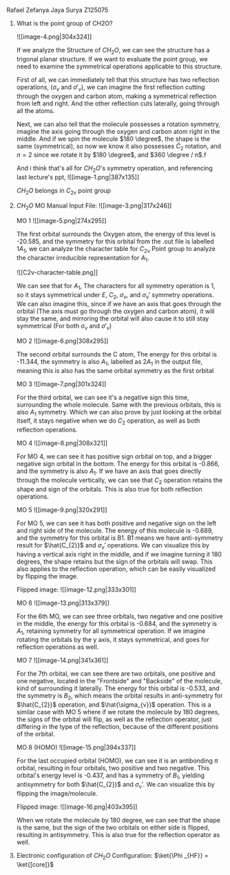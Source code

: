 Rafael Zefanya Jaya Surya
Z125075

1. What is the point group of CH2O?
	
	![[image-4.png|304x324]]
	
	If we analyze the Structure of $CH_{2}O$, we can see the structure has a trigonal planar structure. If we want to evaluate the point group, we need to examine the symmetrical operations applicable to this structure.
	
	First of all, we can immediately tell that this structure has two reflection operations, ($\sigma_{v}$ and $\sigma'_{v}$), we can imagine the first reflection cutting through the oxygen and carbon atom, making a symmetrical reflection from left and right. And the other reflection cuts laterally, going through all the atoms.
	
	Next, we can also tell that the molecule possesses a rotation symmetry, imagine the axis going through the oxygen and carbon atom right in the middle. And if we spin the molecule $180 \degree$, the shape is the same (symmetrical), so now we know it  also possesses $\hat{C}_{2}$ rotation, and $n = 2$ since we rotate it by $180 \degree$, and $360 \degree / n$.f
	
	And i think that's all for $CH_{2}O$'s symmetry operation, and referencing last lecture's ppt,
	![[image-1.png|387x135]]
	
	$CH_{2}O$ belongs in $C_{2v}$ point group

2. $CH_{2}O$ MO
	Manual Input File:
	![[image-3.png|317x246]]
	
	MO 1
	![[image-5.png|274x295]]
	
	The first orbital surrounds the Oxygen atom, the energy of this level is -20.585, and the symmetry for this orbital from the .out file is labelled $1A_{1}$, we can analyze the character table for $C_{2v}$ Point group to analyze the character  irreducible representation for $A_{1}$.
	
	![[C2v-character-table.png]]
	
	We can see that for $A_{1}$, The characters for all symmetry operation is 1, so it stays symmetrical under $E$, $C_{2}$, $\sigma_{v}$, and $\sigma_{v}'$ symmetry operations. We can also imagine this, since if we have an axis that goes through the orbital (The axis must go through the oxygen and carbon atom), it will stay the same, and mirroring the orbital will also cause it to still stay symmetrical (For both $\sigma_{v}$ and $\sigma'_{v}$)
	
	MO 2
	![[image-6.png|308x295]]
	
	The second orbital surrounds the C atom, The energy for this orbital is -11.344, the symmetry is also $A_{1}$, labelled as $2A_{1}$ in the output file, meaning this is also has the same orbital symmetry as the first orbital
	
	MO 3
	![[image-7.png|301x324]]
	
	For the third orbital, we can see it's a negative sign this time, surrounding the whole molecule. Same with the previous orbitals, this is also $A_{1}$ symmetry. Which we can also prove by just looking at the orbital itself, it stays negative when we do $C_{2}$ operation, as well as both reflection operations.
	
	MO 4
	![[image-8.png|308x321]]
	
	For MO 4, we can see it has positive sign orbital on top, and a bigger negative sign orbital in the bottom. The energy for this orbital is -0.866, and the symmetry is also $A_{1}$. If we have an axis that goes directly through the molecule vertically, we can see that $C_{2}$ operation retains the shape and sign of the orbitals. This is also true for both reflection operations.
	
	MO 5
	![[image-9.png|320x291]]
	
	For MO 5, we can see it has both positive and negative sign on the left and right side of the molecule. The energy of this molecule is -0.689, and the symmetry for this orbital is B1. B1 means we have anti-symmetry result for $\hat{C_{2}}$ and $\sigma_{v}'$ operations. We can visualize this by having a vertical axis right in the middle, and if we imagine turning it 180 degrees, the shape retains but the sign of the orbitals will swap. This also applies to the reflection operation, which can be easily visualized by flipping the image.
	
	Flipped image:
	![[image-12.png|333x301]]
	
	
	MO 6
	![[image-13.png|313x379]]
	
	For the 6th MO, we can see three orbitals, two negative and one positive in the middle, the energy for this orbital is -0.684, and the symmetry is $A_{1}$, retaining symmetry for all symmetrical operation. If we imagine rotating the orbitals by the y axis, it stays symmetrical, and goes for reflection operations as well.
	
	
	MO 7
	![[image-14.png|341x361]]
	
	For the 7th orbital, we can see there are two orbitals, one positive and one negative, located in the "Frontside" and "Backside" of the molecule, kind of surrounding it laterally. The energy for this orbital is -0.533, and the symmetry is $B_{2}$, which means the orbital results in anti-symmetry for $\hat{C_{2}}$ operation, and $\hat{\sigma_{v}}$ operation. This is a similar case with MO 5 where if we rotate the molecule by 180 degrees, the signs of the orbital will flip, as well as the reflection operator, just differing in the type of the reflection, because of the different positions of the orbital.
	
	
	MO 8 (HOMO)
	![[image-15.png|394x337]]
	
	For the last occupied orbital (HOMO), we can see it is an antibonding $\pi$ orbital, resulting in four orbitals, two positive and two negative. This orbital's energy level is -0.437, and has a symmetry of $B_{1}$, yielding antisymmetry for both $\hat{C_{2}}$ and ${\sigma_{v}'}$. We can visualize this by flipping the image/molecule.
	
	Flipped image:
	![[image-16.png|403x395]]
	
	When we rotate the molecule by 180 degree, we can see that the shape is the same, but the sign of the two orbitals on either side is flipped, resulting in antisymmetry. This is also true for the reflection operator as well.

3. Electronic configuration of $CH_{2}O$
	Configuration:
	$\ket{\Phi _{HF}} = \ket{[core]}$